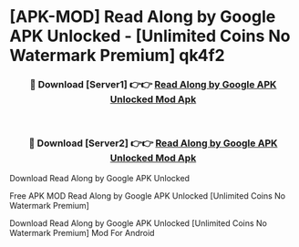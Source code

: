 # [APK-MOD] Read Along by Google APK Unlocked - [Unlimited Coins No Watermark Premium] qk4f2



<div align="center">
<h3>🔴 Download [Server1] 👉👉 <a href="https://momento.my/?title=Read_Along_by_Google_APK_Unlocked">Read Along by Google APK Unlocked Mod Apk</a></h3><br>

<h3>🔴 Download [Server2] 👉👉 <a href="https://momento.my/?title=Read_Along_by_Google_APK_Unlocked">Read Along by Google APK Unlocked Mod Apk</a></h3>
</div>



Download Read Along by Google APK Unlocked 

Free APK MOD Read Along by Google APK Unlocked [Unlimited Coins No Watermark Premium]

Download Read Along by Google APK Unlocked [Unlimited Coins No Watermark Premium] Mod For Android
